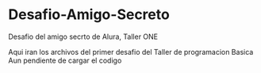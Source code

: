 # Desafio-Amigo-Secreto
Desafio del amigo secrto de Alura, Taller ONE

Aqui iran los archivos del primer desafio del Taller de programacion Basica
Aun pendiente de cargar el codigo
